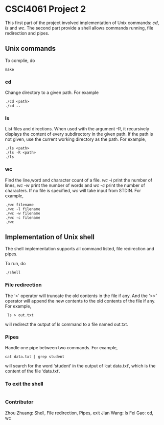  # CSCI4061 Project 2

 This first part of the project involved implementation of Unix commands: *cd*, *ls* and *wc*.
 The second part provide a shell allows commands running, file redirection and pipes. 
 ## Unix commands
 
 To complie, do
 ```
 make
 ```
 
 ### cd
 
 Change directory to a given path. For example
 ```make
 ./cd <path>
 ./cd ..
```

 ### ls
List files and directions. When used with the argument -R, it recursively displays the content of every subdirectory in the given path. If the path is not given, use the current working directory as the path.
For example, 
 ```
 ./ls <path>
 ./ls -R <path>
 ./ls
 ```
 
 ### wc
Find the line,word and character count of a file. *wc -l* print the number of lines, *wc -w* print the number of words and *wc -c* print the number of characters.
If no file is specified, *wc* will take input from STDIN. 
For example,
```
./wc filename
./wc -l filename
./wc -w filename
./wc -c filename
./wc
```
## Implementation of Unix shell
The shell implementation supports all command listed, file redirection and pipes. 

To run, do
```
./shell
```
### File redirection
The ‘>' operator will truncate the old contents in the file if any. And the ‘>>’ operator will append the new contents to the old contents of the file if any. For example,
```
 ls > out.txt
```
will redirect the output of ls command to a file named out.txt.

### Pipes
Handle one pipe between two commands. For example,
```
cat data.txt | grep student
```
will search for the word ‘student’ in the output of ‘cat data.txt’, which is the content of the file ‘data.txt’.

### To exit the shell
```
```

### Contributor
Zhou Zhuang: Shell, File redirection, Pipes, exit
Jian Wang: ls
Fei Gao: cd, wc
 
